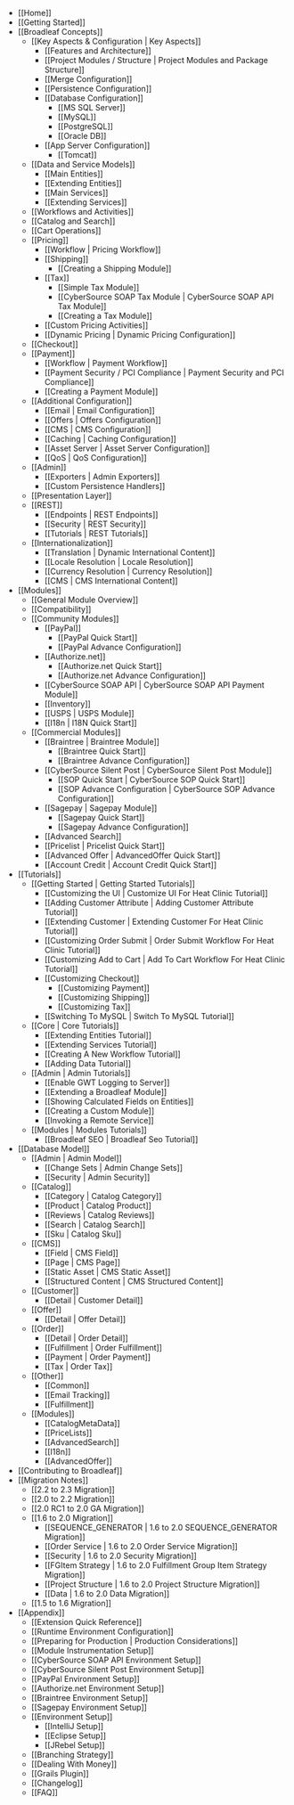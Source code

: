 - [[Home]]
- [[Getting Started]]
- [[Broadleaf Concepts]]
    - [[Key Aspects & Configuration | Key Aspects]]
        - [[Features and Architecture]]
        - [[Project Modules / Structure | Project Modules and Package Structure]]
        - [[Merge Configuration]]
        - [[Persistence Configuration]]
        - [[Database Configuration]]
            - [[MS SQL Server]]
            - [[MySQL]]
            - [[PostgreSQL]]
            - [[Oracle DB]]
        - [[App Server Configuration]]
            - [[Tomcat]]
    - [[Data and Service Models]]
        - [[Main Entities]]
        - [[Extending Entities]]
        - [[Main Services]]
        - [[Extending Services]]
    - [[Workflows and Activities]]
    - [[Catalog and Search]]
    - [[Cart Operations]]
    - [[Pricing]]
        - [[Workflow | Pricing Workflow]]
        - [[Shipping]]
            - [[Creating a Shipping Module]]
        - [[Tax]]
            - [[Simple Tax Module]]
            - [[CyberSource SOAP Tax Module | CyberSource SOAP API Tax Module]]
            - [[Creating a Tax Module]]
        - [[Custom Pricing Activities]]
        - [[Dynamic Pricing | Dynamic Pricing Configuration]]
    - [[Checkout]]
    - [[Payment]]
        - [[Workflow | Payment Workflow]]
        - [[Payment Security / PCI Compliance | Payment Security and PCI Compliance]]
        - [[Creating a Payment Module]]
    - [[Additional Configuration]]
        - [[Email | Email Configuration]]
        - [[Offers | Offers Configuration]]
        - [[CMS | CMS Configuration]]
        - [[Caching | Caching Configuration]]
        - [[Asset Server | Asset Server Configuration]]
        - [[QoS | QoS Configuration]]
    - [[Admin]]
        - [[Exporters | Admin Exporters]]
        - [[Custom Persistence Handlers]]
    - [[Presentation Layer]]
    - [[REST]]
        - [[Endpoints | REST Endpoints]]
        - [[Security | REST Security]]
        - [[Tutorials | REST Tutorials]]
    - [[Internationalization]]
        - [[Translation | Dynamic International Content]]
        - [[Locale Resolution | Locale Resolution]]
        - [[Currency Resolution | Currency Resolution]]
        - [[CMS | CMS International Content]]
- [[Modules]]
    - [[General Module Overview]]
    - [[Compatibility]]
    - [[Community Modules]]
        - [[PayPal]]
            - [[PayPal Quick Start]]
            - [[PayPal Advance Configuration]]
        - [[Authorize.net]]
            - [[Authorize.net Quick Start]]
            - [[Authorize.net Advance Configuration]]
        - [[CyberSource SOAP API | CyberSource SOAP API Payment Module]]
        - [[Inventory]]
        - [[USPS | USPS Module]]
        - [[I18n | I18N Quick Start]]
    - [[Commercial Modules]]
        - [[Braintree | Braintree Module]]
            - [[Braintree Quick Start]]
            - [[Braintree Advance Configuration]]
        - [[CyberSource Silent Post | CyberSource Silent Post Module]]
            - [[SOP Quick Start | CyberSource SOP Quick Start]]
            - [[SOP Advance Configuration | CyberSource SOP Advance Configuration]]
        - [[Sagepay | Sagepay Module]]
            - [[Sagepay Quick Start]]
            - [[Sagepay Advance Configuration]]
        - [[Advanced Search]]
        - [[Pricelist | Pricelist Quick Start]]
        - [[Advanced Offer | AdvancedOffer Quick Start]]
        - [[Account Credit | Account Credit Quick Start]]
- [[Tutorials]]
    - [[Getting Started | Getting Started Tutorials]]
        - [[Customizing the UI | Customize UI For Heat Clinic Tutorial]]
        - [[Adding Customer Attribute | Adding Customer Attribute Tutorial]]
        - [[Extending Customer | Extending Customer For Heat Clinic Tutorial]]
        - [[Customizing Order Submit | Order Submit Workflow For Heat Clinic Tutorial]]
        - [[Customizing Add to Cart | Add To Cart Workflow For Heat Clinic Tutorial]]
        - [[Customizing Checkout]]
           - [[Customizing Payment]]
           - [[Customizing Shipping]]
           - [[Customizing Tax]]
        - [[Switching To MySQL | Switch To MySQL Tutorial]]
    - [[Core | Core Tutorials]]
        - [[Extending Entities Tutorial]]
        - [[Extending Services Tutorial]]
        - [[Creating A New Workflow Tutorial]]
        - [[Adding Data Tutorial]]
    - [[Admin | Admin Tutorials]]
        - [[Enable GWT Logging to Server]]
        - [[Extending a Broadleaf Module]]
        - [[Showing Calculated Fields on Entities]]
        - [[Creating a Custom Module]]
        - [[Invoking a Remote Service]]
    - [[Modules | Modules Tutorials]]
        - [[Broadleaf SEO | Broadleaf Seo Tutorial]]
- [[Database Model]]
    - [[Admin | Admin Model]]
        - [[Change Sets | Admin Change Sets]]
        - [[Security | Admin Security]]
    - [[Catalog]]
        - [[Category | Catalog Category]]
        - [[Product | Catalog Product]]
        - [[Reviews | Catalog Reviews]]
        - [[Search | Catalog Search]]
        - [[Sku | Catalog Sku]]
    - [[CMS]]
        - [[Field | CMS Field]]     
        - [[Page | CMS Page]]
        - [[Static Asset | CMS Static Asset]]
        - [[Structured Content | CMS Structured Content]]
    - [[Customer]]
        - [[Detail | Customer Detail]]
    - [[Offer]]
        - [[Detail | Offer Detail]]
    - [[Order]]
        - [[Detail | Order Detail]]
        - [[Fulfillment | Order Fulfillment]]
        - [[Payment | Order Payment]]
        - [[Tax | Order Tax]]
    - [[Other]]
        - [[Common]]
        - [[Email Tracking]]
        - [[Fulfillment]]
    - [[Modules]]
        - [[CatalogMetaData]]
        - [[PriceLists]]
        - [[AdvancedSearch]]
        - [[I18n]]
        - [[AdvancedOffer]]   
- [[Contributing to Broadleaf]]
- [[Migration Notes]]
    - [[2.2 to 2.3 Migration]]
    - [[2.0 to 2.2 Migration]]
    - [[2.0 RC1 to 2.0 GA Migration]]
    - [[1.6 to 2.0 Migration]]
        - [[SEQUENCE_GENERATOR | 1.6 to 2.0 SEQUENCE_GENERATOR Migration]]
        - [[Order Service | 1.6 to 2.0 Order Service Migration]]
        - [[Security | 1.6 to 2.0 Security Migration]]
        - [[FGItem Strategy | 1.6 to 2.0 Fulfillment Group Item Strategy Migration]]
        - [[Project Structure | 1.6 to 2.0 Project Structure Migration]]
        - [[Data | 1.6 to 2.0 Data Migration]]
    - [[1.5 to 1.6 Migration]]
- [[Appendix]]
    - [[Extension Quick Reference]]
    - [[Runtime Environment Configuration]]
    - [[Preparing for Production | Production Considerations]]
    - [[Module Instrumentation Setup]]
    - [[CyberSource SOAP API Environment Setup]]
    - [[CyberSource Silent Post Environment Setup]]
    - [[PayPal Environment Setup]]
    - [[Authorize.net Environment Setup]]
    - [[Braintree Environment Setup]]
    - [[Sagepay Environment Setup]]
    - [[Environment Setup]]
        - [[IntelliJ Setup]]
        - [[Eclipse Setup]]
        - [[JRebel Setup]]
    - [[Branching Strategy]]
    - [[Dealing With Money]]
    - [[Grails Plugin]]
    - [[Changelog]]
    - [[FAQ]]
